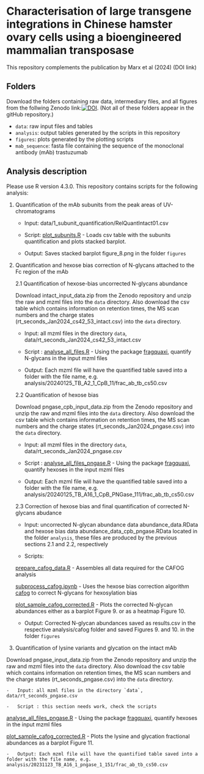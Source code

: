 # Characterisation of large transgene integrations in Chinese hamster ovary cells using a bioengineered mammalian transposase

This repository complements the publication by Marx et al (2024) (DOI link)

## Folders

Download the folders containing raw data, intermediary files, and all figures from the follwing Zenodo link:[![DOI](https://zenodo.org/badge/DOI/10.5281/zenodo.13880132.svg)](https://doi.org/10.5281/zenodo.13880132).
 (Not all of these folders appear in the gitHub repository.)

-   `data`: raw input files and tables
-   `analysis`: output tables generated by the scripts in this repository
-   `figures`: plots generated by the plotting scripts
-   `mab_sequence`: fasta file containing the sequence of the monoclonal antibody (mAb) trastuzumab

## Analysis description

Please use R version 4.3.0. This repository contains scripts for the following analysis:

1.  Quantification of the mAb subunits from the peak areas of UV-chromatograms

    -   Input: data/1_subunit_quantification/RelQuantIntact01.csv

    -   Script: [plot_subunits.R](plot_subunits.R) - Loads csv table with the subunits quantification and plots stacked barplot.

    -   Output: Saves stacked barplot figure_8.png in the folder `figures`

2.  Quantification and hexose bias correction of N-glycans attached to the Fc region of the mAb

    2.1 Quantification of hexose-bias uncorrected N-glycans abundance

    Download intact_input_data.zip from the Zenodo repository and unzip the raw and mzml files into the `data` directory. Also download the csv table which contains information on retention times, the MS scan numbers and the charge states (rt_seconds_Jan2024_cs42_53_intact.csv) into the `data` directory.

    -   Input: all mzml files in the directory `data`, data/rt_seconds_Jan2024_cs42_53_intact.csv

    -   Script : [analyse_all_files.R](analyse_all_files.R) - Using the package [fragquaxi](https://github.com/cdl-biosimilars/fragquaxi), quantify N-glycans in the input mzml files

    -   Output: Each mzml file will have the quantified table saved into a folder with the file name, e.g. analysis/20240125_TB_A2_1_CpB_11/frac_ab_tb_cs50.csv

    2.2 Quantification of hexose bias

    Download pngase_cpb_input_data.zip from the Zenodo repository and unzip the raw and mzml files into the `data` directory. Also download the csv table which contains information on retention times, the MS scan numbers and the charge states (rt_seconds_Jan2024_pngase.csv) into the `data` directory.

    -   Input: all mzml files in the directory `data`, data/rt_seconds_Jan2024_pngase.csv

    -   Script : [analyse_all_files_pngase.R](analyse_all_files_pngase.R) - Using the package [fragquaxi](https://github.com/cdl-biosimilars/fragquaxi), quantify hexoses in the input mzml files

    -   Output: Each mzml file will have the quantified table saved into a folder with the file name, e.g. analysis/20240125_TB_A16_1_CpB_PNGase_111/frac_ab_tb_cs50.csv

    2.3 Correction of hexose bias and final quantification of corrected N-glycans abudance

    -   Input: uncorrected N-glycan abundance data abundance_data.RData and hexose bias data abundance_data_cpb_pngase.RData located in the folder `analysis`, these files are produced by the previous sections 2.1 and 2.2, respectively

    -   Scripts:

    [prepare_cafog_data.R](prepare_cafog_data.R) - Assembles all data required for the CAFOG analysis

    [subprocess_cafog.ipynb](subprocess_cafog.ipynb) - Uses the hexose bias correction algorithm [cafog](https://github.com/cdl-biosimilars/cafog) to correct N-glycans for hexosylation bias

    [plot_sample_cafog_corrected.R](plot_sample_cafog_corrected.R) - Plots the corrected N-glycan abundances either as a barplot Figure 9. or as a heatmap Figure 10.

    -   Output: Corrected N-glycan abundances saved as results.csv in the respective analysis/cafog folder and saved Figures 9. and 10. in the folder `figures`

3.  Quantification of lysine variants and glycation on the intact mAb

Download pngase_input_data.zip from the Zenodo repository and unzip the raw and mzml files into the `data` directory. Also download the csv table which contains information on retention times, the MS scan numbers and the charge states (rt_seconds_pngase.csv) into the `data` directory.

    -   Input: all mzml files in the directory `data`, data/rt_seconds_pngase.csv

    -   Script : this section needs work, check the scripts
    
[analyse_all_files_pngase.R](analyse_all_files_pngase.R) - Using the package [fragquaxi](https://github.com/cdl-biosimilars/fragquaxi), quantify hexoses in the input mzml files

[plot_sample_cafog_corrected.R](plot_sample_cafog_corrected.R) - Plots the lysine and glycation fractional abundances as a barplot Figure 11. 

    -   Output: Each mzml file will have the quantified table saved into a folder with the file name, e.g. analysis/20231123_TB_A16_1_pngase_1_151/frac_ab_tb_cs50.csv
